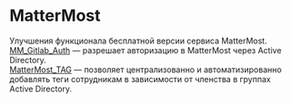 # MatterMost

Улучшения функционала бесплатной версии сервиса MatterMost.   
[MM_Gitlab_Auth](https://github.com/AleksandrMikoshi/MatterMost/tree/main/MM_Gitlab_Auth) — разрешает авторизацию в MatterMost через Active Directory.   
[MatterMost_TAG](https://github.com/AleksandrMikoshi/MatterMost/tree/main/MatterMost_Tag) — позволяет централизованно и автоматизированно добавлять теги сотрудникам в зависимости от членства в группах Active Directory.
